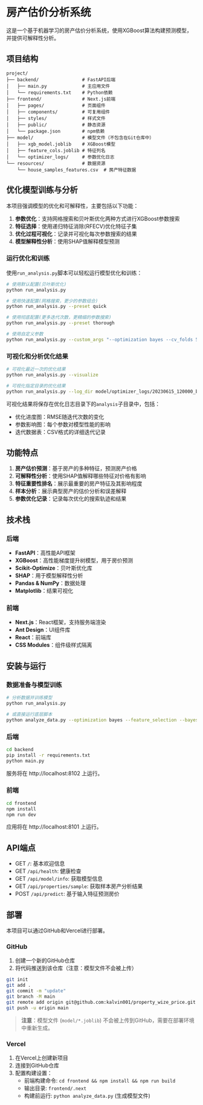 # 房产估价分析系统

这是一个基于机器学习的房产估价分析系统，使用XGBoost算法构建预测模型，并提供可解释性分析。

## 项目结构

```
project/
├── backend/                # FastAPI后端
│   ├── main.py             # 主应用文件
│   └── requirements.txt    # Python依赖
├── frontend/               # Next.js前端
│   ├── pages/              # 页面组件
│   ├── components/         # 可复用组件
│   ├── styles/             # 样式文件
│   ├── public/             # 静态资源
│   └── package.json        # npm依赖
├── model/                  # 模型文件（不包含在Git仓库中）
│   ├── xgb_model.joblib    # XGBoost模型
│   ├── feature_cols.joblib # 特征列名
│   └── optimizer_logs/     # 参数优化日志
└── resources/              # 数据资源
    └── house_samples_features.csv  # 房产特征数据
```

## 优化模型训练与分析

本项目强调模型的优化和可解释性，主要包括以下功能：

1. **参数优化**：支持网格搜索和贝叶斯优化两种方式进行XGBoost参数搜索
2. **特征选择**：使用递归特征消除(RFECV)优化特征子集
3. **优化过程可视化**：记录并可视化每次参数搜索的结果
4. **模型解释性分析**：使用SHAP值解释模型预测

### 运行优化和训练

使用`run_analysis.py`脚本可以轻松运行模型优化和训练：

```bash
# 使用默认配置(贝叶斯优化)
python run_analysis.py

# 使用快速配置(网格搜索，更少的参数组合)
python run_analysis.py --preset quick

# 使用彻底配置(更多迭代次数，更精细的参数搜索)
python run_analysis.py --preset thorough

# 使用自定义参数
python run_analysis.py --custom_args "--optimization bayes --cv_folds 5 --bayes_iterations 30"
```

### 可视化和分析优化结果

```bash
# 可视化最近一次的优化结果
python run_analysis.py --visualize

# 可视化指定目录的优化结果
python run_analysis.py --log_dir model/optimizer_logs/20230615_120000_bayes
```

可视化结果将保存在优化日志目录下的`analysis`子目录中，包括：
- 优化进度图：RMSE随迭代次数的变化
- 参数影响图：每个参数对模型性能的影响
- 迭代数据表：CSV格式的详细迭代记录

## 功能特点

1. **房产估价预测**：基于房产的多种特征，预测房产价格
2. **可解释性分析**：使用SHAP值解释哪些特征对价格有影响
3. **特征重要性排名**：展示最重要的房产特征及其影响程度
4. **样本分析**：展示典型房产的估价分析和误差解释
5. **参数优化记录**：记录每次优化的搜索轨迹和结果

## 技术栈

### 后端

- **FastAPI**：高性能API框架
- **XGBoost**：高性能梯度提升树模型，用于房价预测
- **Scikit-Optimize**：贝叶斯优化库
- **SHAP**：用于模型解释性分析
- **Pandas & NumPy**：数据处理
- **Matplotlib**：结果可视化

### 前端

- **Next.js**：React框架，支持服务端渲染
- **Ant Design**：UI组件库
- **React**：前端库
- **CSS Modules**：组件级样式隔离

## 安装与运行

### 数据准备与模型训练

```bash
# 分析数据并训练模型
python run_analysis.py

# 或直接运行底层脚本
python analyze_data.py --optimization bayes --feature_selection --bayes_iterations 20
```

### 后端

```bash
cd backend
pip install -r requirements.txt
python main.py
```

服务将在 http://localhost:8102 上运行。

### 前端

```bash
cd frontend
npm install
npm run dev
```

应用将在 http://localhost:8101 上运行。

## API端点

- GET `/`: 基本欢迎信息
- GET `/api/health`: 健康检查
- GET `/api/model/info`: 获取模型信息
- GET `/api/properties/sample`: 获取样本房产分析结果
- POST `/api/predict`: 基于输入特征预测房价

## 部署

本项目可以通过GitHub和Vercel进行部署。

### GitHub

1. 创建一个新的GitHub仓库
2. 将代码推送到该仓库（注意：模型文件不会被上传）

```bash
git init
git add .
git commit -m "update"
git branch -M main
git remote add origin git@github.com:kalvin001/property_wize_price.git
git push -u origin main
```

> **注意**：模型文件 (`model/*.joblib`) 不会被上传到GitHub，需要在部署环境中重新生成。

### Vercel

1. 在Vercel上创建新项目
2. 连接到GitHub仓库
3. 配置构建设置：
   - 前端构建命令: `cd frontend && npm install && npm run build`
   - 输出目录: `frontend/.next`
   - 构建前运行: `python analyze_data.py` (生成模型文件) 